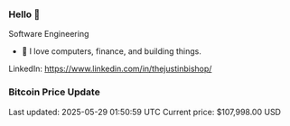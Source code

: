 ### Hello 🤙  

Software Engineering

- 🔭 I love computers, finance, and building things.
  
LinkedIn: https://www.linkedin.com/in/thejustinbishop/  













































































































































































































































































































































































































































































































### Bitcoin Price Update
Last updated: 2025-05-29 01:50:59 UTC
Current price: $107,998.00 USD
